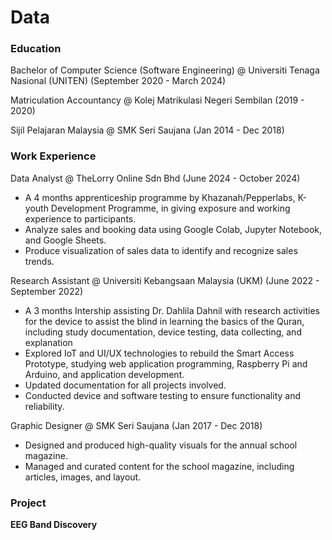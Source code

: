 # Data

### Education
Bachelor of Computer Science (Software Engineering) @ Universiti Tenaga Nasional (UNITEN) (September 2020 - March 2024)

Matriculation Accountancy @ Kolej Matrikulasi Negeri Sembilan (2019 - 2020)

Sijil Pelajaran Malaysia @ SMK Seri Saujana (Jan 2014 - Dec 2018)

### Work Experience
Data Analyst @ TheLorry Online Sdn Bhd (June 2024 - October 2024)
- A 4 months apprenticeship programme by Khazanah/Pepperlabs, K-youth Development Programme, in giving exposure and working experience to participants.
- Analyze sales and booking data using Google Colab, Jupyter Notebook, and Google Sheets.
- Produce visualization of sales data to identify and recognize sales trends.

Research Assistant @ Universiti Kebangsaan Malaysia (UKM) (June 2022 - September 2022)
- A 3 months Intership assisting Dr. Dahlila Dahnil with research activities for the device to assist the blind in learning the basics of the Quran, including study documentation, device testing, data collecting, and explanation
- Explored IoT and UI/UX technologies to rebuild the Smart Access Prototype, studying web application programming, Raspberry Pi and Arduino, and application development.
- Updated documentation for all projects involved.
- Conducted device and software testing to ensure functionality and reliability.

Graphic Designer @ SMK Seri Saujana (Jan 2017 - Dec 2018)
- Designed and produced high-quality visuals for the annual school magazine.
- Managed and curated content for the school magazine, including articles, images, and layout.

### Project
**EEG Band Discovery**

